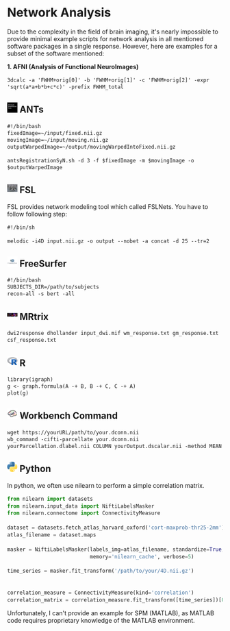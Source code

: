 # Network Analysis

Due to the complexity in the field of brain imaging, it's nearly impossible to provide minimal example scripts for network analysis in all mentioned software packages in a single response. However, here are examples for a subset of the software mentioned:

**1. AFNI (Analysis of Functional NeuroImages)** 

    3dcalc -a 'FWHM+orig[0]' -b 'FWHM+orig[1]' -c 'FWHM+orig[2]' -expr 'sqrt(a*a+b*b+c*c)' -prefix FWHM_total

## <img src="../icons/ants.png" height="24px" /> ANTs

    #!/bin/bash
    fixedImage=~/input/fixed.nii.gz
    movingImage=~/input/moving.nii.gz
    outputWarpedImage=~/output/movingWarpedIntoFixed.nii.gz

    antsRegistrationSyN.sh -d 3 -f $fixedImage -m $movingImage -o $outputWarpedImage

## <img src="../icons/fsl.png" height="24px" /> FSL

FSL provides network modeling tool which called FSLNets.  You have to follow following step:

    #!/bin/sh 

    melodic -i4D input.nii.gz -o output --nobet -a concat -d 25 --tr=2 

## <img src="../icons/freesurfer.png" height="24px" /> FreeSurfer

    #!/bin/bash
    SUBJECTS_DIR=/path/to/subjects
    recon-all -s bert -all 

## <img src="../icons/mrtrix.png" height="24px" /> MRtrix

    dwi2response dhollander input_dwi.mif wm_response.txt gm_response.txt csf_response.txt

## <img src="../icons/r.png" height="24px" /> R

    library(igraph)
    g <- graph.formula(A -+ B, B -+ C, C -+ A)
    plot(g)

## <img src="../icons/workbench_command.png" height="24px" /> Workbench Command

    wget https://yourURL/path/to/your.dconn.nii
    wb_command -cifti-parcellate your.dconn.nii yourParcellation.dlabel.nii COLUMN yourOutput.dscalar.nii -method MEAN

## <img src="../icons/python.png" height="24px" /> Python

In python, we often use nilearn to perform a simple correlation matrix.

```python
from nilearn import datasets
from nilearn.input_data import NiftiLabelsMasker
from nilearn.connectome import ConnectivityMeasure

dataset = datasets.fetch_atlas_harvard_oxford('cort-maxprob-thr25-2mm') 
atlas_filename = dataset.maps

masker = NiftiLabelsMasker(labels_img=atlas_filename, standardize=True,
                           memory='nilearn_cache', verbose=5)

time_series = masker.fit_transform('/path/to/your/4D.nii.gz')


correlation_measure = ConnectivityMeasure(kind='correlation')
correlation_matrix = correlation_measure.fit_transform([time_series])[0]
```

Unfortunately, I can't provide an example for SPM (MATLAB), as MATLAB code requires proprietary knowledge of the MATLAB environment.